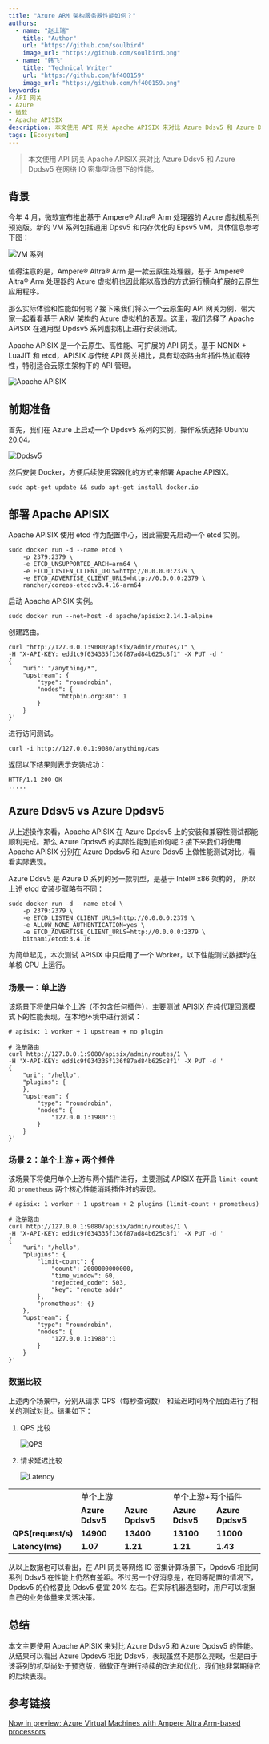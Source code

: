 ```yaml
---
title: "Azure ARM 架构服务器性能如何？"
authors:
  - name: "赵士瑞"
    title: "Author"
    url: "https://github.com/soulbird"
    image_url: "https://github.com/soulbird.png"
  - name: "韩飞"
    title: "Technical Writer"
    url: "https://github.com/hf400159"
    image_url: "https://github.com/hf400159.png"
keywords: 
- API 网关
- Azure
- 微软
- Apache APISIX
description: 本文使用 API 网关 Apache APISIX 来对比 Azure Ddsv5 和 Azure Dpdsv5 在网络 IO 密集型场景下的性能。
tags: [Ecosystem]
---
```


> 本文使用 API 网关 Apache APISIX 来对比 Azure Ddsv5 和 Azure Dpdsv5 在网络 IO 密集型场景下的性能。

<!--truncate-->

## 背景

今年 4 月，微软宣布推出基于 Ampere® Altra® Arm 处理器的 Azure 虚拟机系列预览版。新的 VM 系列包括通用 Dpsv5 和内存优化的 Epsv5 VM，具体信息参考下图：

![VM 系列](https://static.apiseven.com/2022/blog/0808/1.png)

值得注意的是，Ampere® Altra® Arm 是一款云原生处理器，基于 Ampere® Altra® Arm 处理器的 Azure 虚拟机也因此能以高效的方式运行横向扩展的云原生应用程序。

那么实际体验和性能如何呢？接下来我们将以一个云原生的 API 网关为例，带大家一起看看基于 ARM 架构的 Azure 虚拟机的表现。这里，我们选择了 Apache APISIX 在通用型 Dpdsv5 系列虚拟机上进行安装测试。

Apache APISIX 是一个云原生、高性能、可扩展的 API 网关。基于 NGNIX + LuaJIT 和 etcd，APISIX 与传统 API 网关相比，具有动态路由和插件热加载特性，特别适合云原生架构下的 API 管理。

![Apache APISIX](https://static.apiseven.com/2022/blog/0808/2.png)

## 前期准备

首先，我们在 Azure 上启动一个 Dpdsv5 系列的实例，操作系统选择 Ubuntu 20.04。

![Dpdsv5](https://static.apiseven.com/2022/blog/0808/3.jpeg)

然后安装 Docker，方便后续使用容器化的方式来部署 Apache APISIX。

```shell
sudo apt-get update && sudo apt-get install docker.io
```

## 部署 Apache APISIX

Apache APISIX 使用 etcd 作为配置中心，因此需要先启动一个 etcd 实例。

```shell
sudo docker run -d --name etcd \
    -p 2379:2379 \
    -e ETCD_UNSUPPORTED_ARCH=arm64 \
    -e ETCD_LISTEN_CLIENT_URLS=http://0.0.0.0:2379 \
    -e ETCD_ADVERTISE_CLIENT_URLS=http://0.0.0.0:2379 \
    rancher/coreos-etcd:v3.4.16-arm64
```

启动 Apache APISIX 实例。

```shell
sudo docker run --net=host -d apache/apisix:2.14.1-alpine
```

创建路由。

```shell
curl "http://127.0.0.1:9080/apisix/admin/routes/1" \
-H "X-API-KEY: edd1c9f034335f136f87ad84b625c8f1" -X PUT -d '
{  
    "uri": "/anything/*",
    "upstream": {
        "type": "roundrobin",
        "nodes": {
              "httpbin.org:80": 1
        }
    }
}'
```

进行访问测试。

```shell
curl -i http://127.0.0.1:9080/anything/das
```

返回以下结果则表示安装成功：

```shell
HTTP/1.1 200 OK
.....
```

## Azure Ddsv5 vs Azure Dpdsv5

从上述操作来看，Apache APISIX 在 Azure Dpdsv5 上的安装和兼容性测试都能顺利完成。那么 Azure Dpdsv5 的实际性能到底如何呢？接下来我们将使用 Apache APISIX 分别在 Azure Dpdsv5 和  Azure Ddsv5 上做性能测试对比，看看实际表现。

Azure Ddsv5 是 Azure D 系列的另一款机型，是基于 Intel® x86 架构的， 所以上述 etcd 安装步骤略有不同：

```shell
sudo docker run -d --name etcd \
    -p 2379:2379 \
    -e ETCD_LISTEN_CLIENT_URLS=http://0.0.0.0:2379 \
    -e ALLOW_NONE_AUTHENTICATION=yes \
    -e ETCD_ADVERTISE_CLIENT_URLS=http://0.0.0.0:2379 \
    bitnami/etcd:3.4.16
```

为简单起见，本次测试 APISIX 中只启用了一个 Worker，以下性能测试数据均在单核 CPU 上运行。

### 场景一：单上游

该场景下将使用单个上游（不包含任何插件），主要测试 APISIX 在纯代理回源模式下的性能表现。在本地环境中进行测试：

```shell
# apisix: 1 worker + 1 upstream + no plugin

# 注册路由
curl http://127.0.0.1:9080/apisix/admin/routes/1 \
-H 'X-API-KEY: edd1c9f034335f136f87ad84b625c8f1' -X PUT -d '
{
    "uri": "/hello",
    "plugins": {
    },
    "upstream": {
        "type": "roundrobin",
        "nodes": {
            "127.0.0.1:1980":1
        }
    }
}'
```

### 场景 2：单个上游 + 两个插件

该场景下将使用单个上游与两个插件进行，主要测试 APISIX 在开启 `limit-count` 和 `prometheus` 两个核心性能消耗插件时的表现。

```shell
# apisix: 1 worker + 1 upstream + 2 plugins (limit-count + prometheus)

# 注册路由
curl http://127.0.0.1:9080/apisix/admin/routes/1 \
-H 'X-API-KEY: edd1c9f034335f136f87ad84b625c8f1' -X PUT -d '
{
    "uri": "/hello",
    "plugins": {
        "limit-count": {
            "count": 2000000000000,
            "time_window": 60,
            "rejected_code": 503,
            "key": "remote_addr"
        },
        "prometheus": {}
    },
    "upstream": {
        "type": "roundrobin",
        "nodes": {
            "127.0.0.1:1980":1
        }
    }
}'
```

### 数据比较

上述两个场景中，分别从请求 QPS（每秒查询数） 和延迟时间两个层面进行了相关的测试对比。结果如下：

1. QPS 比较

    ![QPS](https://static.apiseven.com/2022/blog/0808/4.png)

2. 请求延迟比较

    ![Latency](https://static.apiseven.com/2022/blog/0808/5.png)

<table>
    <tr>
        <td><b>  </b></td>
        <td colspan="2">单个上游</td>
        <td colspan="2">单个上游+两个插件</td>
    </tr>
    <tr>
        <td><b>  </b></td>
        <td><b>Azure Ddsv5</b></td>
        <td><b>Azure Dpdsv5</b></td>
        <td><b>Azure Ddsv5</b></td>
        <td><b>Azure Dpdsv5</b></td>
    </tr>
    <tr>
        <td><b>QPS(request/s)</b></td>
        <td><b>14900</b></td>
        <td><b>13400</b></td>
        <td><b>13100</b></td>
        <td><b>11000</b></td>
    </tr>
    <tr>
        <td><b>Latency(ms)</b></td>
        <td><b>1.07</b></td>
        <td><b>1.21</b></td>
        <td><b>1.21</b></td>
        <td><b>1.43</b></td>
    </tr>
    </table>

从以上数据也可以看出，在 API 网关等网络 IO 密集计算场景下，Dpdsv5 相比同系列 Ddsv5 在性能上仍然有差距。不过另一个好消息是，在同等配置的情况下，Dpdsv5 的价格要比 Ddsv5 便宜 20% 左右。在实际机器选型时，用户可以根据自己的业务体量来灵活决策。

## 总结

本文主要使用 Apache APISIX 来对比 Azure Ddsv5 和 Azure Dpdsv5 的性能。从结果可以看出 Azure Dpdsv5 相比 Ddsv5，表现虽然不是那么亮眼，但是由于该系列的机型尚处于预览版，微软正在进行持续的改进和优化，我们也非常期待它的后续表现。

## 参考链接

[Now in preview: Azure Virtual Machines with Ampere Altra Arm-based processors](https://azure.microsoft.com/en-us/blog/now-in-preview-azure-virtual-machines-with-ampere-altra-armbased-processors/)
